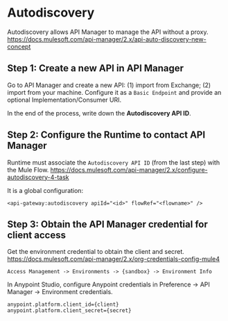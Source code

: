 Autodiscovery 
==============

Autodiscovery allows API Manager to manage the API without a proxy.
https://docs.mulesoft.com/api-manager/2.x/api-auto-discovery-new-concept

## Step 1: Create a new API in API Manager

Go to API Manager and create a new API: (1) import from Exchange; (2) import from your machine. Configure it as a `Basic Endpoint` and provide
an optional Implementation/Consumer URI.

In the end of the process, write down the **Autodiscovery API ID**.


## Step 2: Configure the Runtime to contact API Manager

Runtime must associate the `Autodiscovery API ID` (from the last step) with the Mule Flow.
https://docs.mulesoft.com/api-manager/2.x/configure-autodiscovery-4-task

It is a global configuration:

    <api-gateway:autodiscovery apiId="<id>" flowRef="<flowname>" />


## Step 3: Obtain the API Manager credential for client access

Get the environment credential to obtain the client and secret. 
https://docs.mulesoft.com/api-manager/2.x/org-credentials-config-mule4

    Access Management -> Environments -> {sandbox} -> Environment Info

In Anypoint Studio, configure Anypoint credentials in Preference -> API Manager -> Environment credentials.

    anypoint.platform.client_id={client}
    anypoint.platform.client_secret={secret}